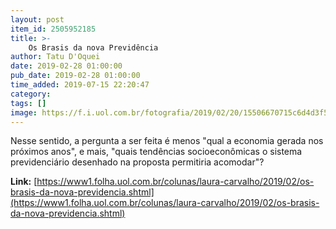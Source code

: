 ```yaml
---
layout: post
item_id: 2505952185
title: >-
    Os Brasis da nova Previdência
author: Tatu D'Oquei
date: 2019-02-28 01:00:00
pub_date: 2019-02-28 01:00:00
time_added: 2019-07-15 22:20:47
category: 
tags: []
image: https://f.i.uol.com.br/fotografia/2019/02/20/15506670715c6d4d3f5f489_1550667071_3x2_rt.jpg
---
```


Nesse sentido, a pergunta a ser feita é menos "qual a economia gerada nos próximos anos", e mais, "quais tendências socioeconômicas o sistema previdenciário desenhado na proposta permitiria acomodar"?

**Link:** [https://www1.folha.uol.com.br/colunas/laura-carvalho/2019/02/os-brasis-da-nova-previdencia.shtml](https://www1.folha.uol.com.br/colunas/laura-carvalho/2019/02/os-brasis-da-nova-previdencia.shtml)

